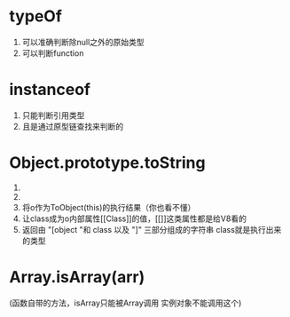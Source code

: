 # typeOf
1. 可以准确判断除null之外的原始类型
2. 可以判断function

# instanceof
1. 只能判断引用类型
2. 且是通过原型链查找来判断的

# Object.prototype.toString
1. 
2. 
3. 将o作为ToObject(this)的执行结果（你也看不懂）
4. 让class成为o内部属性[[Class]]的值，[[]]这类属性都是给V8看的
5. 返回由 "[object "和 class 以及 "]" 三部分组成的字符串 class就是执行出来的类型

# Array.isArray(arr)
(函数自带的方法，isArray只能被Array调用  实例对象不能调用这个)